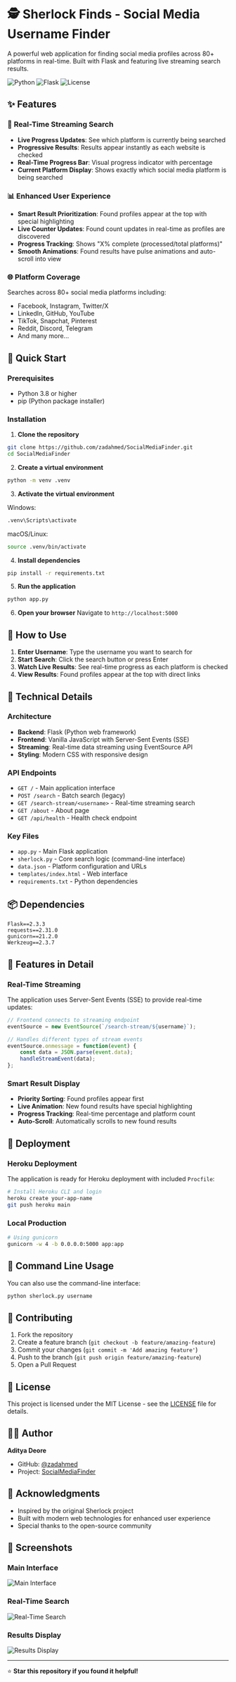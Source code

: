 # 🕵️ Sherlock Finds - Social Media Username Finder

A powerful web application for finding social media profiles across 80+ platforms in real-time. Built with Flask and featuring live streaming search results.

![Python](https://img.shields.io/badge/python-v3.8+-blue.svg)
![Flask](https://img.shields.io/badge/flask-v2.3.3-green.svg)
![License](https://img.shields.io/badge/license-MIT-blue.svg)

## ✨ Features

### 🔄 **Real-Time Streaming Search**
- **Live Progress Updates**: See which platform is currently being searched
- **Progressive Results**: Results appear instantly as each website is checked
- **Real-Time Progress Bar**: Visual progress indicator with percentage
- **Current Platform Display**: Shows exactly which social media platform is being searched

### 📊 **Enhanced User Experience**
- **Smart Result Prioritization**: Found profiles appear at the top with special highlighting
- **Live Counter Updates**: Found count updates in real-time as profiles are discovered
- **Progress Tracking**: Shows "X% complete (processed/total platforms)"
- **Smooth Animations**: Found results have pulse animations and auto-scroll into view

### 🌐 **Platform Coverage**
Searches across 80+ social media platforms including:
- Facebook, Instagram, Twitter/X
- LinkedIn, GitHub, YouTube
- TikTok, Snapchat, Pinterest
- Reddit, Discord, Telegram
- And many more...

## 🚀 Quick Start

### Prerequisites
- Python 3.8 or higher
- pip (Python package installer)

### Installation

1. **Clone the repository**
```bash
git clone https://github.com/zadahmed/SocialMediaFinder.git
cd SocialMediaFinder
```

2. **Create a virtual environment**
```bash
python -m venv .venv
```

3. **Activate the virtual environment**

Windows:
```bash
.venv\Scripts\activate
```

macOS/Linux:
```bash
source .venv/bin/activate
```

4. **Install dependencies**
```bash
pip install -r requirements.txt
```

5. **Run the application**
```bash
python app.py
```

6. **Open your browser**
Navigate to `http://localhost:5000`

## 🎯 How to Use

1. **Enter Username**: Type the username you want to search for
2. **Start Search**: Click the search button or press Enter
3. **Watch Live Results**: See real-time progress as each platform is checked
4. **View Results**: Found profiles appear at the top with direct links

## 🔧 Technical Details

### Architecture
- **Backend**: Flask (Python web framework)
- **Frontend**: Vanilla JavaScript with Server-Sent Events (SSE)
- **Streaming**: Real-time data streaming using EventSource API
- **Styling**: Modern CSS with responsive design

### API Endpoints
- `GET /` - Main application interface
- `POST /search` - Batch search (legacy)
- `GET /search-stream/<username>` - Real-time streaming search
- `GET /about` - About page
- `GET /api/health` - Health check endpoint

### Key Files
- `app.py` - Main Flask application
- `sherlock.py` - Core search logic (command-line interface)
- `data.json` - Platform configuration and URLs
- `templates/index.html` - Web interface
- `requirements.txt` - Python dependencies

## 📦 Dependencies

```
Flask==2.3.3
requests==2.31.0
gunicorn==21.2.0
Werkzeug==2.3.7
```

## 🌟 Features in Detail

### Real-Time Streaming
The application uses Server-Sent Events (SSE) to provide real-time updates:

```javascript
// Frontend connects to streaming endpoint
eventSource = new EventSource(`/search-stream/${username}`);

// Handles different types of stream events
eventSource.onmessage = function(event) {
    const data = JSON.parse(event.data);
    handleStreamEvent(data);
};
```

### Smart Result Display
- **Priority Sorting**: Found profiles appear first
- **Live Animation**: New found results have special highlighting
- **Progress Tracking**: Real-time percentage and platform count
- **Auto-Scroll**: Automatically scrolls to new found results

## 🚀 Deployment

### Heroku Deployment
The application is ready for Heroku deployment with included `Procfile`:

```bash
# Install Heroku CLI and login
heroku create your-app-name
git push heroku main
```

### Local Production
```bash
# Using gunicorn
gunicorn -w 4 -b 0.0.0.0:5000 app:app
```

## 📝 Command Line Usage

You can also use the command-line interface:

```bash
python sherlock.py username
```

## 🤝 Contributing

1. Fork the repository
2. Create a feature branch (`git checkout -b feature/amazing-feature`)
3. Commit your changes (`git commit -m 'Add amazing feature'`)
4. Push to the branch (`git push origin feature/amazing-feature`)
5. Open a Pull Request

## 📄 License

This project is licensed under the MIT License - see the [LICENSE](LICENSE) file for details.

## 👨‍💻 Author

**Aditya Deore**
- GitHub: [@zadahmed](https://github.com/zadahmed)
- Project: [SocialMediaFinder](https://github.com/zadahmed/SocialMediaFinder)

## 🙏 Acknowledgments

- Inspired by the original Sherlock project
- Built with modern web technologies for enhanced user experience
- Special thanks to the open-source community

## 📸 Screenshots

### Main Interface
![Main Interface](https://via.placeholder.com/800x400?text=Social+Media+Finder+Interface)

### Real-Time Search
![Real-Time Search](https://via.placeholder.com/800x400?text=Live+Search+Results)

### Results Display
![Results Display](https://via.placeholder.com/800x400?text=Search+Results+Display)

---

⭐ **Star this repository if you found it helpful!**